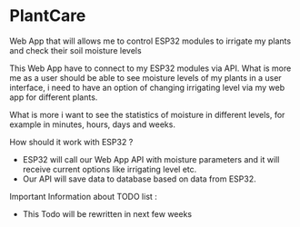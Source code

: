 # PlantCare
Web App that will allows me to control ESP32 modules to irrigate my plants and check their soil moisture levels

This Web App have to connect to my ESP32 modules via API. What is more me as a user should be able to see moisture levels of my plants in a user interface,
i need to have an option of changing irrigating level via my web app for different plants. 

What is more i want to see the statistics of moisture in different levels, for example in minutes, hours, days and weeks.

How should it work with ESP32 ?
- ESP32 will call our Web App API with moisture parameters and it will receive current options like irrigating level etc.
- Our API will save data to database based on data from ESP32.

Important Information about TODO list :
- This Todo will be rewritten in next few weeks
